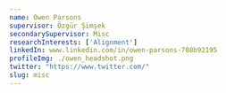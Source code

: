 ```yaml
---
name: Owen Parsons
supervisor: Özgür Şimşek
secondarySupervisor: Misc
researchInterests: ['Alignment']
linkedIn: www.linkedin.com/in/owen-parsons-708b92195
profileImg: ./owen_headshot.png
twitter: "https://www.twitter.com/"
slug: misc
---
```

